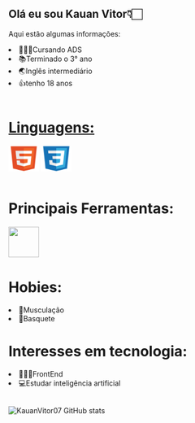 ## Olá eu sou Kauan Vitor👇🏻

<p>Aqui estão algumas informações:</p>
<Li>👨🏻‍💻Cursando ADS</Li>
<li>📚Terminado o 3° ano</li>
<li>🌏Inglês intermediário</li>
<li>👍tenho 18 anos</li>
 <div style="display: inline_block"><br>
   <h1><u><strong>Linguagens:</strong></u></h1>
  <img align="center" alt="kauan-HTML" height="50" width="60" src="https://raw.githubusercontent.com/devicons/devicon/master/icons/html5/html5-original.svg">
  <img align="center" alt="kauan-CSS" height="50" width="60" src="https://raw.githubusercontent.com/devicons/devicon/master/icons/css3/css3-original.svg">
</div>
<br>
<h1>Principais Ferramentas:</h1>
<img src="https://cdn.jsdelivr.net/gh/devicons/devicon@latest/icons/vscode/vscode-original-wordmark.svg" width="60" height="60" />
<h1>Hobies:</h1>
<li>💪Musculação</li>
<li>🏀Basquete</li>
<h1>Interesses em tecnologia:</h1>
<li>👨🏻‍💻FrontEnd</li>
<li>💻Estudar inteligência artificial</li>
<br>

![KauanVitor07 GitHub stats](https://github-readme-stats.vercel.app/api?username=KauanVitor07&theme=synthwave&show_icons=true)

